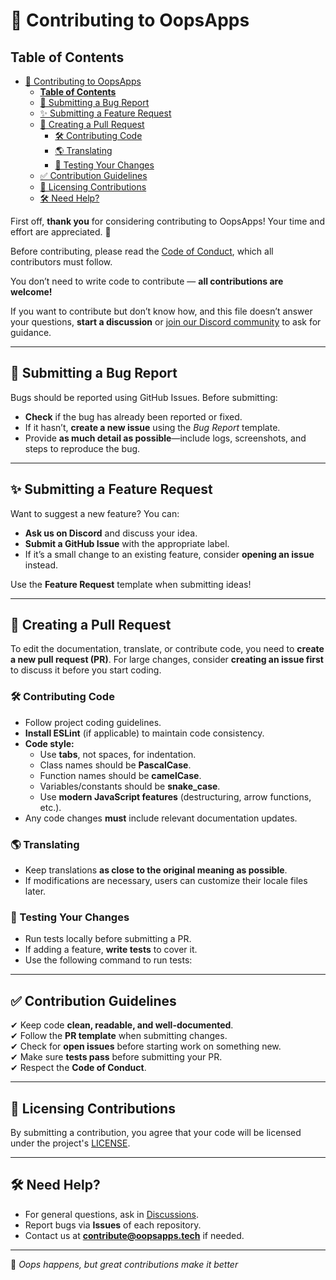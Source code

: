 # 🚀 Contributing to OopsApps

## **Table of Contents**
- [🚀 Contributing to OopsApps](#-contributing-to-oopsapps)
  - [**Table of Contents**](#table-of-contents)
  - [🐛 Submitting a Bug Report](#-submitting-a-bug-report)
  - [✨ Submitting a Feature Request](#-submitting-a-feature-request)
  - [🔄 Creating a Pull Request](#-creating-a-pull-request)
    - [🛠️ Contributing Code](#️-contributing-code)
    - [🌎 Translating](#-translating)
    - [🧪 Testing Your Changes](#-testing-your-changes)
  - [✅ Contribution Guidelines](#-contribution-guidelines)
  - [📜 Licensing Contributions](#-licensing-contributions)
  - [🛠️ Need Help?](#️-need-help)

First off, **thank you** for considering contributing to OopsApps! Your time and effort are appreciated. 💖

Before contributing, please read the [Code of Conduct](CODE_OF_CONDUCT.md), which all contributors must follow.

You don’t need to write code to contribute — **all contributions are welcome!**

If you want to contribute but don’t know how, and this file doesn’t answer your questions, **start a discussion** or [join our Discord community](https://iconical.dev/discord) to ask for guidance.

---

## 🐛 Submitting a Bug Report

Bugs should be reported using GitHub Issues. Before submitting:
- **Check** if the bug has already been reported or fixed.
- If it hasn’t, **create a new issue** using the *Bug Report* template.
- Provide **as much detail as possible**—include logs, screenshots, and steps to reproduce the bug.

---

## ✨ Submitting a Feature Request

Want to suggest a new feature? You can:
- **Ask us on Discord** and discuss your idea.
- **Submit a GitHub Issue** with the appropriate label.
- If it’s a small change to an existing feature, consider **opening an issue** instead.

Use the **Feature Request** template when submitting ideas!

---

## 🔄 Creating a Pull Request

To edit the documentation, translate, or contribute code, you need to **create a new pull request (PR)**. For large changes, consider **creating an issue first** to discuss it before you start coding.

### 🛠️ Contributing Code

- Follow project coding guidelines.
- **Install ESLint** (if applicable) to maintain code consistency.
- **Code style:**
  - Use **tabs**, not spaces, for indentation.
  - Class names should be **PascalCase**.
  - Function names should be **camelCase**.
  - Variables/constants should be **snake_case**.
  - Use **modern JavaScript features** (destructuring, arrow functions, etc.).
- Any code changes **must** include relevant documentation updates.

### 🌎 Translating

- Keep translations **as close to the original meaning as possible**.
- If modifications are necessary, users can customize their locale files later.

### 🧪 Testing Your Changes
- Run tests locally before submitting a PR.
- If adding a feature, **write tests** to cover it.
- Use the following command to run tests:

---

## ✅ Contribution Guidelines
✔ Keep code **clean, readable, and well-documented**.  
✔ Follow the **PR template** when submitting changes.  
✔ Check for **open issues** before starting work on something new.  
✔ Make sure **tests pass** before submitting your PR.  
✔ Respect the **Code of Conduct**.

---

## 📜 Licensing Contributions
By submitting a contribution, you agree that your code will be licensed under the project's [LICENSE](LICENSE).

---

## 🛠️ Need Help?
- For general questions, ask in [Discussions](https://github.com/orgs/OopsApps/discussions).
- Report bugs via **Issues** of each repository.
- Contact us at **[contribute@oopsapps.tech](mailto:contribute@oopsapps.tech)** if needed.

---

📌 *Oops happens, but great contributions make it better*